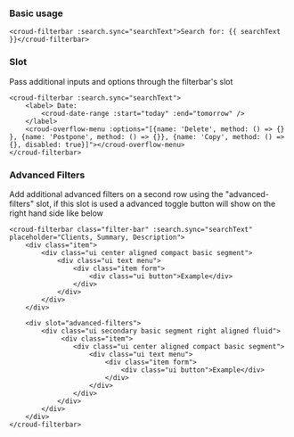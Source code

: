 ### Basic usage

    <croud-filterbar :search.sync="searchText">Search for: {{ searchText }}</croud-filterbar>

### Slot
Pass additional inputs and options through the filterbar's slot

    <croud-filterbar :search.sync="searchText">
        <label> Date:
            <croud-date-range :start="today" :end="tomorrow" />
        </label>
        <croud-overflow-menu :options="[{name: 'Delete', method: () => {} }, {name: 'Postpone', method: () => {}}, {name: 'Copy', method: () => {}, disabled: true}]"></croud-overflow-menu>
    </croud-filterbar>

### Advanced Filters
Add additional advanced filters on a second row using the "advanced-filters" slot, if this slot is used a advanced toggle button will show
on the right hand side like below

    <croud-filterbar class="filter-bar" :search.sync="searchText" placeholder="Clients, Summary, Description">
        <div class="item">
            <div class="ui center aligned compact basic segment">
                <div class="ui text menu">
                    <div class="item form">
                        <div class="ui button">Example</div>
                    </div>
                </div>
            </div>
        </div>

        <div slot="advanced-filters">
            <div class="ui secondary basic segment right aligned fluid">
                 <div class="item">
                    <div class="ui center aligned compact basic segment">
                        <div class="ui text menu">
                            <div class="item form">
                                <div class="ui button">Example</div>
                            </div>
                        </div>
                    </div>
                </div>
            </div>
        </div>
    </croud-filterbar>
